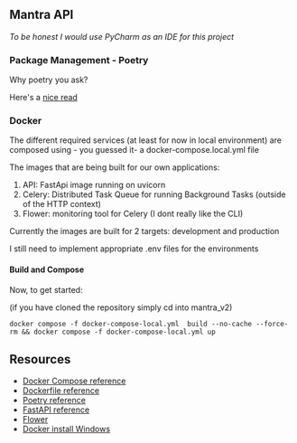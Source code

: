## Mantra API
*To be honest I would use PyCharm as an IDE for this project*
### Package Management - Poetry
Why poetry you ask?

Here's a [nice read](https://nanthony007.medium.com/stop-using-pip-use-poetry-instead-db7164f4fc72#:~:text=Publishing%20Packages,publish%20to%20other%2Fprivate%20repositories.)
### Docker
The different required services (at least for now in local environment) are composed
using - you guessed it- a docker-compose.local.yml file

The images that are being built for our own applications:
1. API: FastApi image running on uvicorn
2. Celery: Distributed Task Queue for running Background Tasks (outside of the HTTP context)
3. Flower: monitoring tool for Celery (I dont really like the CLI)

Currently the images are built for 2 targets: development and production

I still need to implement appropriate .env files for the environments


#### Build and Compose
Now, to get started:

(if you have cloned the repository simply cd into mantra_v2)

`````shell
docker compose -f docker-compose-local.yml  build --no-cache --force-rm && docker compose -f docker-compose-local.yml up
`````

## Resources

- [Docker Compose reference](https://docs.docker.com/compose/compose-file/)
- [Dockerfile reference](https://docs.docker.com/engine/reference/builder/)
- [Poetry reference](https://python-poetry.org/docs/)
- [FastAPI reference](https://fastapi.tiangolo.com/)
- [Flower](https://flower.readthedocs.io/en/latest/)
- [Docker install Windows](https://docs.docker.com/desktop/windows/install/)